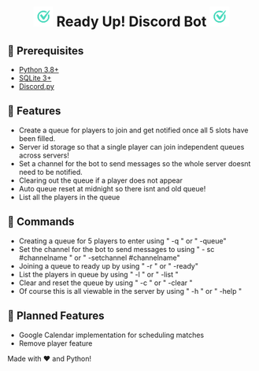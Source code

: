 <h1 align="center"><img src="./assets/logo.png" width="40px"> Ready Up! Discord Bot <img src="./assets/logo.png" width="40px"></h1>


## 🚧 Prerequisites

- [Python 3.8+](https://www.python.org/downloads/)
- [SQLite 3+](https://nodejs.org/en/download/)
- [Discord.py](https://github.com/Rapptz/discord.py)


## 📝 Features

- Create a queue for players to join and get notified once all 5 slots have been filled.
- Server id storage so that a single player can join independent queues across servers!
- Set a channel for the bot to send messages so the whole server doesnt need to be notified.
- Clearing out the queue if a player does not appear
- Auto queue reset at midnight so there isnt and old queue!
- List all the players in the queue 

## 📕 Commands

- Creating a queue for 5 players to enter using " -q " or " -queue"
- Set the channel for the bot to send messages to using " - sc #channelname " or " -setchannel #channelname"
- Joining a queue to ready up by using " -r " or " -ready" 
- List the players in queue by using " -l " or " -list "
- Clear and reset the queue by using " -c " or " -clear "
- Of course this is all viewable in the server by using " -h " or " -help "

## 🔮 Planned Features

- Google Calendar implementation for scheduling matches
- Remove player feature


Made with :heart: and Python!
